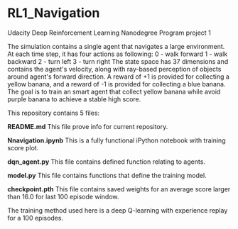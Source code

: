 # RL1_Navigation
Udacity Deep Reinforcement Learning Nanodegree Program project 1 

The simulation contains a single agent that navigates a large environment. At each time step, it has four actions as following:
0 - walk forward
1 - walk backward
2 - turn left
3 - turn right
The state space has 37 dimensions and contains the agent's velocity, along with ray-based perception of objects around agent's forward direction. A reward of +1 is provided for collecting a yellow banana, and a reward of -1 is provided for collecting a blue banana. The goal is to train an smart agent that collect yellow banana while avoid purple banana to achieve a stable high score.

This repository contains 5 files:

**README.md** This file prove info for current repository.

**Nnavigation.ipynb** This is a fully functional iPython notebook with training score plot. 

**dqn_agent.py** This file contains defined function relating to agents.

**model.py** This file contains functions that define the training model.

**checkpoint.pth** This file contains saved weights for an average score larger than 16.0 for last 100 episode window.

The training method used here is a deep Q-learning with experience replay for a 100 episodes.
